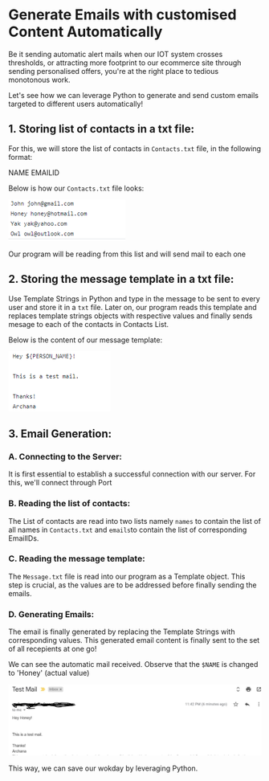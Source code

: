 # Generate Emails with customised Content Automatically

Be it sending automatic alert mails when our IOT system crosses thresholds, or attracting more footprint to our ecommerce site through sending personalised offers, you're at the right place to tedious monotonous work.

Let's see how we can leverage Python to generate and send custom emails targeted to different users automatically!

## 1. Storing list of contacts in a txt file:
For this, we will store the list of contacts in `Contacts.txt` file, in the following format:

NAME EMAILID

Below is how our `Contacts.txt` file looks:

![](https://github.com/archanago/Automatic_Email_Generation_Python/blob/master/Contacts%20List.PNG)

Our program will be reading from this list and will send mail to each one

## 2. Storing the message template in a txt file:
Use Template Strings in Python and type in the message to be sent to every user and store it in a `txt` file.
Later on, our program reads this template and replaces template strings objects with respective values and finally sends mesage to each of the contacts in Contacts List.

Below is the content of our message template:

![github-small](https://github.com/archanago/Automatic_Email_Generation_Python/blob/master/Message%20Template.PNG)

## 3. Email Generation:

### A. Connecting to the Server:
It is first essential to establish a successful connection with our server. For this, we'll connect through Port 

### B. Reading the list of contacts:
The List of contacts are read into two lists namely `names` to contain the list of all names in `Contacts.txt` and `emails`to contain the list of corresponding EmailIDs.

### C. Reading the message template:
The `Message.txt` file is read into our program as a Template object. This step is crucial, as the values are to be addressed before finally sending the emails.

### D. Generating Emails:
The email is finally generated by replacing the Template Strings with corresponding values. This generated email content is finally sent to the set of all recepients at one go!

We can see the automatic mail received. Observe that the `$NAME` is changed to 'Honey' (actual value)

![github-small](https://github.com/archanago/Automatic_Email_Generation_Python/blob/master/Automatic%20mail.JPG)

This way, we can save our wokday by leveraging Python.

